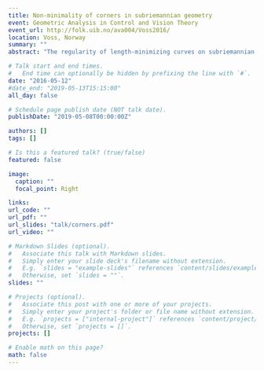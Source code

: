 ```yaml
---
title: Non-minimality of corners in subriemannian geometry
event: Geometric Analysis in Control and Vision Theory
event_url: http://folk.uib.no/ava004/Voss2016/
location: Voss, Norway
summary: ""
abstract: "The regularity of length-minimizing curves on subriemannian manifolds is an open problem, of which little is known outside of some specific cases. One of the only general results is a theorem of Sussmann stating that all length-minimizers are analytic on an open dense subset of their domains. Our result allows one to exclude a class of extremals from the study of length-minimizing curves. That is, we prove that a curve with a corner-type singularity cannot be length-minimizing. The result is based on an explicit shortening procedure for corners in Carnot groups, from which the result for subriemannian manifolds follows by a desingularization and blow-up argument. This talk is based on joint work with Enrico Le Donne."

# Talk start and end times.
#   End time can optionally be hidden by prefixing the line with `#`.
date: "2016-05-12"
#date_end: "2019-05-13T15:15:00"
all_day: false

# Schedule page publish date (NOT talk date).
publishDate: "2019-05-08T00:00:00Z"

authors: []
tags: []

# Is this a featured talk? (true/false)
featured: false

image:
  caption: ""
  focal_point: Right

links:
url_code: ""
url_pdf: ""
url_slides: "talk/corners.pdf"
url_video: ""

# Markdown Slides (optional).
#   Associate this talk with Markdown slides.
#   Simply enter your slide deck's filename without extension.
#   E.g. `slides = "example-slides"` references `content/slides/example-slides.md`.
#   Otherwise, set `slides = ""`.
slides: ""

# Projects (optional).
#   Associate this post with one or more of your projects.
#   Simply enter your project's folder or file name without extension.
#   E.g. `projects = ["internal-project"]` references `content/project/deep-learning/index.md`.
#   Otherwise, set `projects = []`.
projects: []

# Enable math on this page?
math: false
---
```

